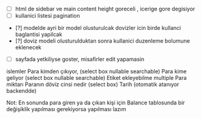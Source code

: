 - [ ] html de sidebar ve main content height goreceli , icerige gore degisiyor
- [ ] kullanici listesi pagination
- [?] modelde ayri bir model olusturulcak dovizler icin birde kullanci baglantisi yapilcak
- [?] doviz modeli olusturulduktan sonra kullanici duzenleme bolumune eklenecek
- [ ] sayfada yetkiliyse goster,  misafirler edit yapamasin



islemler
Para kimden çıkıyor, (select box nullable searchable)
Para kime geliyor (select box nullable searchable)
Etiket ekleyebilme multiple
Para miktarı
Paranın döviz cinsi nedir (select box)
Tarih (otomatik atanıyor backendde)

Not: En sonunda para giren ya da çıkan kişi için Balance tablosunda bir değişiklik yapılması gerekiyorsa yapılması lazım